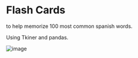 # Flash Cards
to help memorize 100 most common spanish words.

Using Tkiner and pandas. <br/>

![image](https://im.ezgif.com/tmp/ezgif-1-1078418054.gif)

